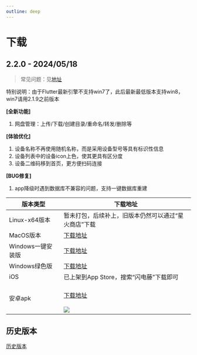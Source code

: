 ```yaml
---
outline: deep
---
```


# 下载

## 2.2.0 - 2024/05/18

> 常见问题：见[地址](/qa.html)

特别说明：由于Flutter最新引擎不支持win7了，此后最新最低版本支持win8，win7请用2.1.9之前版本

**[全新功能]**
1. 网盘管理：上传/下载/创建目录/重命名/转发/删除等

**[体验优化]**
1. 设备名称不再使用随机名称，而是采用设备型号等具有标识性信息
2. 设备列表中的设备icon上色，使其更具有区分度
3. 设备二维码移到首页，更方便扫码连接

**[BUG修复]**
1. app降级时遇到数据库不兼容的问题，支持一键数据库重建

| 版本类型         | 下载地址                                                                                                                |
  | ------------ |---------------------------------------------------------------------------------------------------------------------|
  | Linux-x64版本  | 暂未打包，后续补上，旧版本仍然可以通过“星火商店”下载                                       |
  | MacOS版本      | [下载地址](https://cdn.zishu.life/220/sdt-2.2.0-macos.dmg)                                                        |
  | Windows一键安装版 | [下载地址](https://cdn.zishu.life/220/sdt-2.2.0-windows.exe)                                                |
  | Windows绿色版 | [下载地址](https://cdn.zishu.life/220/sdt-windows-220.zip)                                                |
  | iOS          | 已上架到App Store，搜索“闪电藤”下载即可                                                                                           |
  | 安卓apk        | <br/>[下载地址](https://cdn.zishu.life/220/sdt-220-android.apk)<br/><br/>![](https://cdn.zishu.life/220/qr-220-apk.png) |

## 历史版本

[历史版本](history.html)
